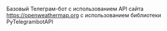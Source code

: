 Базовый Телеграм-бот с использованием API сайта
https://openweathermap.org
с использованием библиотеки PyTelegrambotAPI